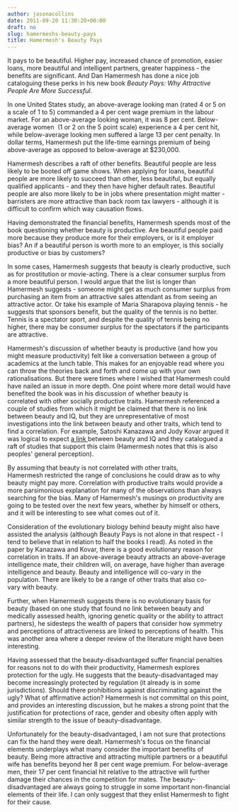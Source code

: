 ```yaml
---
author: jasonacollins
date: 2011-09-20 11:30:20+00:00
draft: no
slug: hamermeshs-beauty-pays
title: Hamermesh's Beauty Pays
---
```


It pays to be beautiful. Higher pay, increased chance of promotion, easier loans, more beautiful and intelligent partners, greater happiness - the benefits are significant. And Dan Hamermesh has done a nice job cataloguing these perks in his new book *Beauty Pays: Why Attractive People Are More Successful*.

In one United States study, an above-average looking man (rated 4 or 5 on a scale of 1 to 5) commanded a 4 per cent wage premium in the labour market. For an above-average looking woman, it was 8 per cent. Below-average women  (1 or 2 on the 5 point scale) experience a 4 per cent hit, while below-average looking men suffered a large 13 per cent penalty. In dollar terms, Hamermesh put the life-time earnings premium of being above-average as opposed to below-average at $230,000.

Hamermesh describes a raft of other benefits. Beautiful people are less likely to be booted off game shows. When applying for loans, beautiful people are more likely to succeed than other, less beautiful, but equally qualified applicants - and they then have higher default rates. Beautiful people are also more likely to be in jobs where presentation might matter - barristers are more attractive than back room tax lawyers - although it is difficult to confirm which way causation flows.

Having demonstrated the financial benefits, Hamermesh spends most of the book questioning whether beauty is productive. Are beautiful people paid more because they produce more for their employers, or is it employer bias? An if a beautiful person is worth more to an employer, is this socially productive or bias by customers?

In some cases, Hamermesh suggests that beauty is clearly productive, such as for prostitution or movie-acting. There is a clear consumer surplus from a more beautiful person. I would argue that the list is longer than Hamermesh suggests - someone might get as much consumer surplus from purchasing an item from an attractive sales attendant as from seeing an attractive actor. Or take his example of Maria Sharapova playing tennis - he suggests that sponsors benefit, but the quality of the tennis is no better. Tennis is a spectator sport, and despite the quality of tennis being no higher, there may be consumer surplus for the spectators if the participants are attractive.

Hamermesh's discussion of whether beauty is productive (and how you might measure productivity) felt like a conversation between a group of academics at the lunch table. This makes for an enjoyable read where you can throw the theories back and forth and come up with your own rationalisations. But there were times where I wished that Hamermesh could have nailed an issue in more depth. One point where more detail would have benefited the book was in his discussion of whether beauty is correlated with other socially productive traits. Hamermesh referenced a couple of studies from which it might be claimed that there is no link between beauty and IQ, but they are unrepresentative of most investigations into the link between beauty and other traits, which tend to find a correlation. For example, Satoshi Kanazawa and Jody Kovar argued it was logical to expect [a link ](https://doi.org/10.1016/j.intell.2004.03.003)between beauty and IQ and they catalogued a raft of studies that support this claim (Hamermesh notes that this is also peoples' general perception).

By assuming that beauty is not correlated with other traits, Hamermesh restricted the range of conclusions he could draw as to why beauty might pay more. Correlation with productive traits would provide a more parsimonious explanation for many of the observations than always searching for the bias. Many of Hamermesh's musings on productivity are going to be tested over the next few years, whether by himself or others, and it will be interesting to see what comes out of it.

Consideration of the evolutionary biology behind beauty might also have assisted the analysis (although Beauty Pays is not alone in that respect - I tend to believe that in relation to half the books I read). As noted in the paper by Kanazawa and Kovar, there is a good evolutionary reason for correlation in traits. If an above-average beauty attracts an above-average intelligence mate, their children will, on average, have higher than average intelligence and beauty. Beauty and intelligence will co-vary in the population. There are likely to be a range of other traits that also co-vary with beauty.

Further, when Hamermesh suggests there is no evolutionary basis for beauty (based on one study that found no link between beauty and medically assessed health, ignoring genetic quality or the ability to attract partners), he sidesteps the wealth of papers that consider how symmetry and perceptions of attractiveness are linked to perceptions of health. This was another area where a deeper review of the literature might have been interesting.

Having assessed that the beauty-disadvantaged suffer financial penalties for reasons not to do with their productivity, Hamermesh explores protection for the ugly. He suggests that the beauty-disadvantaged may become increasingly protected by regulation (it already is in some jurisdictions). Should there prohibitions against discriminating against the ugly? What of affirmative action? Hamermesh is not committal on this point, and provides an interesting discussion, but he makes a strong point that the justification for protections of race, gender and obesity often apply with similar strength to the issue of beauty-disadvantage.

Unfortunately for the beauty-disadvantaged, I am not sure that protections can fix the hand they were dealt. Hamermesh's focus on the financial elements underplays what many consider the important benefits of beauty. Being more attractive and attracting multiple partners or a beautiful wife has benefits beyond her 8 per cent wage premium. For below-average men, their 17 per cent financial hit relative to the attractive will further damage their chances in the competition for mates. The beauty-disadvantaged are always going to struggle in some important non-financial elements of their life. I can only suggest that they enlist Hamermesh to fight for their cause.
